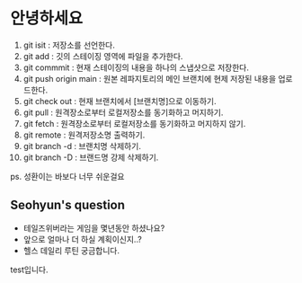 # 안녕하세요

1. git isit : 저장소를 선언한다.
2. git add : 깃의 스테이징 영역에 파일을 추가한다.
3. git commmit : 현재 스테이징의 내용을 하나의 스냅샷으로 저장한다.
4. git push origin main : 원본 레파지토리의 메인 브랜치에 현제 저장된 내용을 업로드한다.
5. git check out : 현재 브랜치에서 [브랜치명]으로 이동하기.
6. git pull : 원격장소로부터 로컬저장소를 동기화하고 머지하기.
7. git fetch : 원격장소로부터 로컬저장소를 동기화하고 머지하지 않기.
8. git remote : 원격저장소명 출력하기. 
9. git branch -d : 브랜치명 삭제하기.
10. git branch -D : 브랜드명 강제 삭제하기.


ps. 성환이는 바보다
너무 쉬운걸요


## Seohyun's question
- 테일즈위버라는 게임을 몇년동안 하셨나요?
- 앞으로 얼마나 더 하실 계획이신지..?
- 헬스 데일리 루틴 궁금합니다.

test입니다.